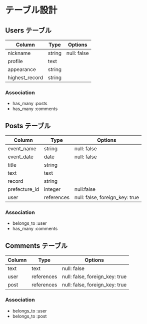 # テーブル設計

## Users テーブル

| Column         | Type       | Options     |
| -------------- | ---------- | ----------- |
| nickname       | string     | null: false |
| profile        | text       |             |
| appearance     | string     |             |
| highest_record | string     |             |

### Association

- has_many :posts
- has_many :comments

## Posts テーブル

| Column        | Type       | Options                        |
| ------------- | ---------- | ------------------------------ |
| event_name    | string     | null: false                    |
| event_date    | date       | null: false                    |
| title         | string     |                                |
| text          | text       |                                |
| record        | string     |                                |
| prefecture_id | integer    | null:false                     |
| user          | references | null: false, foreign_key: true |

### Association

- belongs_to :user
- has_many :comments

## Comments テーブル

| Column    | Type       | Options                        |
| --------- | ---------- | ------------------------------ |
| text      | text       | null: false                    |
| user      | references | null: false, foreign_key: true |
| post      | references | null: false, foreign_key: true |

### Association

- belongs_to :user
- belongs_to :post